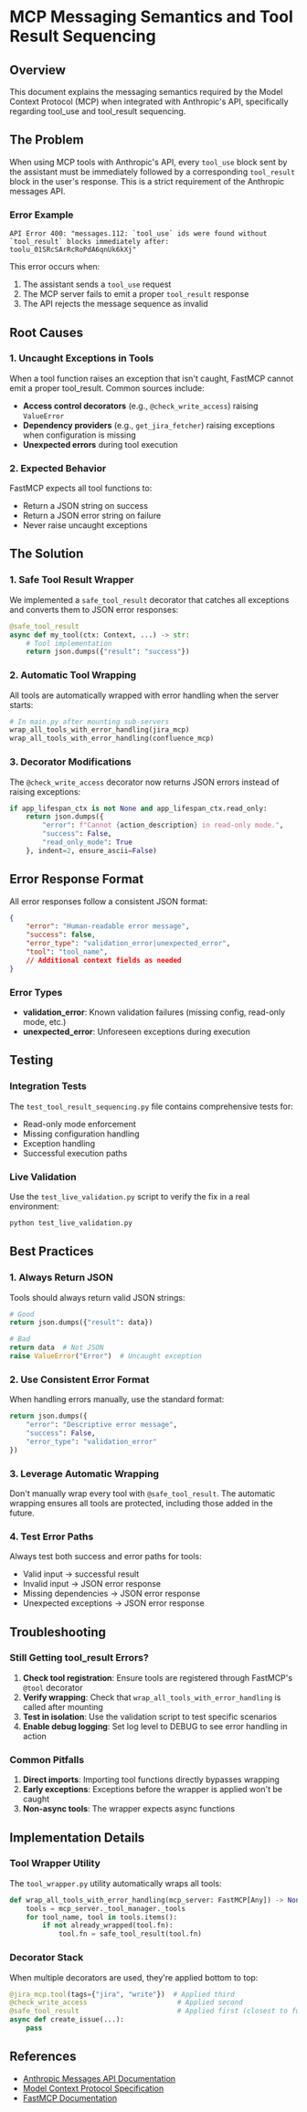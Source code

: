 # MCP Messaging Semantics and Tool Result Sequencing

## Overview

This document explains the messaging semantics required by the Model Context Protocol (MCP) when integrated with Anthropic's API, specifically regarding tool_use and tool_result sequencing.

## The Problem

When using MCP tools with Anthropic's API, every `tool_use` block sent by the assistant must be immediately followed by a corresponding `tool_result` block in the user's response. This is a strict requirement of the Anthropic messages API.

### Error Example
```
API Error 400: "messages.112: `tool_use` ids were found without `tool_result` blocks immediately after: toolu_01SRcSArRcRoPdA6qnUk6kXj"
```

This error occurs when:
1. The assistant sends a `tool_use` request
2. The MCP server fails to emit a proper `tool_result` response
3. The API rejects the message sequence as invalid

## Root Causes

### 1. Uncaught Exceptions in Tools

When a tool function raises an exception that isn't caught, FastMCP cannot emit a proper tool_result. Common sources include:

- **Access control decorators** (e.g., `@check_write_access`) raising `ValueError`
- **Dependency providers** (e.g., `get_jira_fetcher`) raising exceptions when configuration is missing
- **Unexpected errors** during tool execution

### 2. Expected Behavior

FastMCP expects all tool functions to:
- Return a JSON string on success
- Return a JSON error string on failure
- Never raise uncaught exceptions

## The Solution

### 1. Safe Tool Result Wrapper

We implemented a `safe_tool_result` decorator that catches all exceptions and converts them to JSON error responses:

```python
@safe_tool_result
async def my_tool(ctx: Context, ...) -> str:
    # Tool implementation
    return json.dumps({"result": "success"})
```

### 2. Automatic Tool Wrapping

All tools are automatically wrapped with error handling when the server starts:

```python
# In main.py after mounting sub-servers
wrap_all_tools_with_error_handling(jira_mcp)
wrap_all_tools_with_error_handling(confluence_mcp)
```

### 3. Decorator Modifications

The `@check_write_access` decorator now returns JSON errors instead of raising exceptions:

```python
if app_lifespan_ctx is not None and app_lifespan_ctx.read_only:
    return json.dumps({
        "error": f"Cannot {action_description} in read-only mode.",
        "success": False,
        "read_only_mode": True
    }, indent=2, ensure_ascii=False)
```

## Error Response Format

All error responses follow a consistent JSON format:

```json
{
    "error": "Human-readable error message",
    "success": false,
    "error_type": "validation_error|unexpected_error",
    "tool": "tool_name",
    // Additional context fields as needed
}
```

### Error Types

- **validation_error**: Known validation failures (missing config, read-only mode, etc.)
- **unexpected_error**: Unforeseen exceptions during execution

## Testing

### Integration Tests

The `test_tool_result_sequencing.py` file contains comprehensive tests for:
- Read-only mode enforcement
- Missing configuration handling
- Exception handling
- Successful execution paths

### Live Validation

Use the `test_live_validation.py` script to verify the fix in a real environment:

```bash
python test_live_validation.py
```

## Best Practices

### 1. Always Return JSON

Tools should always return valid JSON strings:

```python
# Good
return json.dumps({"result": data})

# Bad
return data  # Not JSON
raise ValueError("Error")  # Uncaught exception
```

### 2. Use Consistent Error Format

When handling errors manually, use the standard format:

```python
return json.dumps({
    "error": "Descriptive error message",
    "success": False,
    "error_type": "validation_error"
})
```

### 3. Leverage Automatic Wrapping

Don't manually wrap every tool with `@safe_tool_result`. The automatic wrapping ensures all tools are protected, including those added in the future.

### 4. Test Error Paths

Always test both success and error paths for tools:
- Valid input → successful result
- Invalid input → JSON error response
- Missing dependencies → JSON error response
- Unexpected exceptions → JSON error response

## Troubleshooting

### Still Getting tool_result Errors?

1. **Check tool registration**: Ensure tools are registered through FastMCP's `@tool` decorator
2. **Verify wrapping**: Check that `wrap_all_tools_with_error_handling` is called after mounting
3. **Test in isolation**: Use the validation script to test specific scenarios
4. **Enable debug logging**: Set log level to DEBUG to see error handling in action

### Common Pitfalls

1. **Direct imports**: Importing tool functions directly bypasses wrapping
2. **Early exceptions**: Exceptions before the wrapper is applied won't be caught
3. **Non-async tools**: The wrapper expects async functions

## Implementation Details

### Tool Wrapper Utility

The `tool_wrapper.py` utility automatically wraps all tools:

```python
def wrap_all_tools_with_error_handling(mcp_server: FastMCP[Any]) -> None:
    tools = mcp_server._tool_manager._tools
    for tool_name, tool in tools.items():
        if not already_wrapped(tool.fn):
            tool.fn = safe_tool_result(tool.fn)
```

### Decorator Stack

When multiple decorators are used, they're applied bottom to top:

```python
@jira_mcp.tool(tags={"jira", "write"})  # Applied third
@check_write_access                      # Applied second  
@safe_tool_result                        # Applied first (closest to function)
async def create_issue(...):
    pass
```

## References

- [Anthropic Messages API Documentation](https://docs.anthropic.com/claude/reference/messages)
- [Model Context Protocol Specification](https://github.com/anthropics/model-context-protocol)
- [FastMCP Documentation](https://github.com/jlowin/fastmcp)